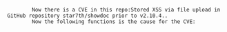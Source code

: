 
            Now there is a CVE in this repo:Stored XSS via file upload in GitHub repository star7th/showdoc prior to v2.10.4..
            Now the following functions is the cause for the CVE:
            